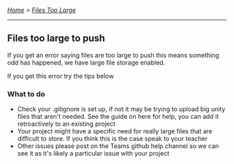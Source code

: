 *[Home](../README.md) > [Files Too Large](./filesTooLarge.md)*

---

## Files too large to push
If you get an error saying files are too large to push this means something odd has happened, we have large file storage enabled.

If you get this error try the tips below

### What to do
- Check your .gitignore is set up, if not it may be trying to upload big unity files that aren't needed. See the guide on here for help, you can add it retroactively to an existing project
- Your project might have a specific need for really large files that are difficult to store. If you think this is the case speak to your teacher
- Other issues please post on the Teams github help channel so we can see it as it's likely a particular issue with your project